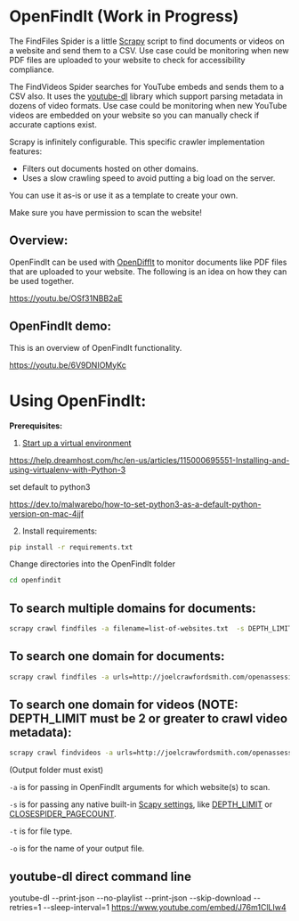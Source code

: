 # OpenFindIt (Work in Progress)

The FindFiles Spider is a little [Scrapy](https://github.com/scrapy/scrapy) script to find documents or videos on a website and send them to a CSV. Use case could be monitoring when new PDF files are uploaded to your website to check for accessibility compliance.

The FindVideos Spider searches for YouTube embeds and sends them to a CSV also. It uses the [youtube-dl](https://github.com/ytdl-org/youtube-dl) library which support parsing metadata in dozens of video formats. Use case could be monitoring when new YouTube videos are embedded on your website so you can manually check if accurate captions exist.

Scrapy is infinitely configurable. This specific crawler implementation features:

- Filters out documents hosted on other domains.
- Uses a slow crawling speed to avoid putting a big load on the server.

You can use it as-is or use it as a template to create your own.

Make sure you have permission to scan the website!

## Overview:

OpenFindIt can be used with [OpenDiffIt](https://github.com/OpenAssessItToolkit/opendiffit) to monitor documents like PDF files that are uploaded to your website. The following is an idea on how they can be used together.

https://youtu.be/OSf31NBB2aE

## OpenFindIt demo:

This is an overview of OpenFindIt functionality.

https://youtu.be/6V9DNIOMyKc

# Using OpenFindIt:

__Prerequisites:__

1. [Start up a virtual environment](https://packaging.python.org/guides/installing-using-pip-and-virtual-environments/)

https://help.dreamhost.com/hc/en-us/articles/115000695551-Installing-and-using-virtualenv-with-Python-3

set default to python3

https://dev.to/malwarebo/how-to-set-python3-as-a-default-python-version-on-mac-4jjf

2. Install requirements:

```bash
pip install -r requirements.txt
```

Change directories into the OpenFindIt folder

```bash
cd openfindit
```

## To search multiple domains for documents:

```bash
scrapy crawl findfiles -a filename=list-of-websites.txt  -s DEPTH_LIMIT=1 -t csv -o - > 'docs/assets/alice_today.csv'
```

## To search one domain for documents:

```bash
scrapy crawl findfiles -a urls=http://joelcrawfordsmith.com/openassessit/demo/test-pdf-links.html -s DEPTH_LIMIT=1 -o wiki-single-sites2.csv
```

## To search one domain for videos (NOTE: DEPTH_LIMIT must be 2 or greater to crawl video metadata):

```bash
scrapy crawl findvideos -a urls=http://joelcrawfordsmith.com/openassessit/demo/test-index.html  -s DEPTH_LIMIT=5 -s CLOSESPIDER_PAGECOUNT=500 -t csv -o - > 'results/find_videos.csv'
```

(Output folder must exist)


`-a` is for passing in OpenFindIt arguments for which website(s) to scan.

`-s` is for passing any native built-in [Scapy settings](https://docs.scrapy.org/en/latest/topics/settings.html), like [DEPTH_LIMIT](https://docs.scrapy.org/en/latest/topics/settings.html#depth-limit) or [CLOSESPIDER_PAGECOUNT](https://docs.scrapy.org/en/latest/topics/settings.html#closespider_pagecount).

`-t` is for file type.

`-o` is for the name of your output file.

## youtube-dl direct command line

youtube-dl --print-json --no-playlist --print-json --skip-download --retries=1 --sleep-interval=1 https://www.youtube.com/embed/J76m1ClLIw4